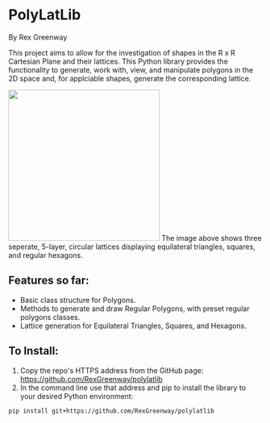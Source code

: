 PolyLatLib
=================
By Rex Greenway

This project aims to allow for the investigation of shapes in the R x R Cartesian Plane and their lattices. This Python library provides the functionality to generate, work with, view, and manipulate polygons in the 2D space and, for applciable shapes, generate the corresponding lattice.

<img src="https://user-images.githubusercontent.com/74911207/112646663-a3f8af80-8e3f-11eb-9c3e-a4ff5e5c379b.png" width="300">
The image above shows three seperate, 5-layer, circular lattices displaying equilateral triangles, squares, and regular hexagons.

Features so far:
----------------
- Basic class structure for Polygons.
- Methods to generate and draw Regular Polygons, with preset regular polygons classes.
- Lattice generation for Equilateral Triangles, Squares, and Hexagons.

To Install:
-----------
1. Copy the repo's HTTPS address from the GitHub page: https://github.com/RexGreenway/polylatlib
2. In the command line use that address and pip to install the library to your desired Python environment:
```
pip install git+https://github.com/RexGreenway/polylatlib
```
